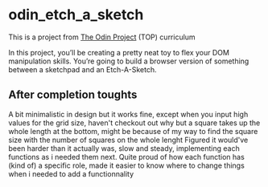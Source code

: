 # odin_etch_a_sketch

This is a project from [The Odin Project](https://www.theodinproject.com/) (TOP) curriculum

In this project, you’ll be creating a pretty neat toy to flex your DOM manipulation skills. You’re going to build a browser version of something between a sketchpad and an Etch-A-Sketch.

## After completion toughts

A bit minimalistic in design but it works fine, except when you input high values for the grid size, haven't checkout out why
but a square takes up the whole length at the bottom, might be because of my way to find the square size with the number of squares on the whole lenght
Figured it would've been harder than it actually was, slow and steady, implementing each functions as i needed them next.
Quite proud of how each function has (kind of) a specific role, made it easier to know where to change things when i needed to add a functionnality
